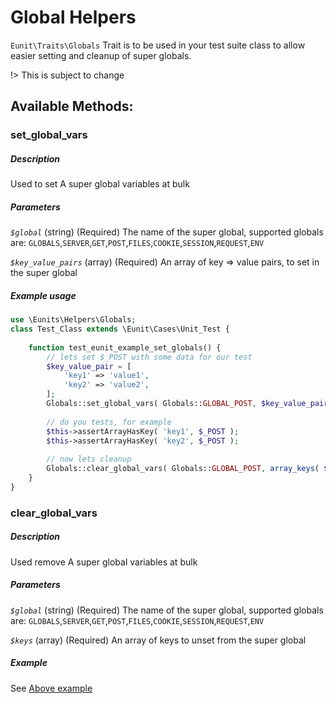 # Global Helpers

`Eunit\Traits\Globals` Trait is to be used in your test suite class to allow easier setting and cleanup of super globals.

!> This is subject to change

## Available Methods:

### set_global_vars
##### Description
Used to set A super global variables at bulk
##### Parameters
*`$global`*
(string) (Required) The name of the super global, supported globals are: 
`GLOBALS`,`SERVER`,`GET`,`POST`,`FILES`,`COOKIE`,`SESSION`,`REQUEST`,`ENV`

*`$key_value_pairs`*
(array) (Required) An array of key => value pairs, to set in the super global

##### Example usage
```php
use \Eunits\Helpers\Globals; 
class Test_Class extends \Eunit\Cases\Unit_Test {
    
    function test_eunit_example_set_globals() {
        // lets set $_POST with some data for our test
        $key_value_pair = [
            'key1' => 'value1',
            'key2' => 'value2',
        ];
        Globals::set_global_vars( Globals::GLOBAL_POST, $key_value_pair );
        
        // do you tests, for example
        $this->assertArrayHasKey( 'key1', $_POST );
        $this->assertArrayHasKey( 'key2', $_POST );
        
        // now lets cleanup
        Globals::clear_global_vars( Globals::GLOBAL_POST, array_keys( $key_value_pair ) ); 
    }
}
```

### clear_global_vars
##### Description
Used remove A super global variables at bulk
##### Parameters
*`$global`*
(string) (Required) The name of the super global, supported globals are:
`GLOBALS`,`SERVER`,`GET`,`POST`,`FILES`,`COOKIE`,`SESSION`,`REQUEST`,`ENV`

*`$keys`*
(array) (Required) An array of keys to unset from the super global
##### Example
See [Above example](helpers/globals?id=example-usage)

